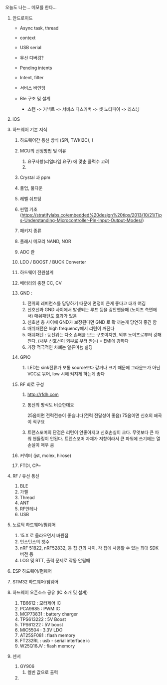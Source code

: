 오늘도 나는... 메모를 한다...



1. 안드로이드

   * Async task, thread
   * context
   * USB serial

   * 무선 디버깅?
   * Pending intents
   * Intent, filter
   * 서비스 바인딩
   * Ble 구조 및 설계
     * 스캔 -> 커넥트 -> 서비스 디스커버 -> 셋 노티파이 -> 리스닝

2. iOS



3. 하드웨어 기본 지식

   1. 하드웨어간 통신 방식 (SPI, TWI(I2C), )

   2. MCU의 선정방법 및 이유

      1. 요구사항(리얼타임 요구) 에 맞춘 클럭수 고려
      2.

   3. Crystal 과 ppm

   4. 풀업, 풀다운

   5. 레벨 쉬프팅

   6. 핀맵 기초 (<https://stratifylabs.co/embedded%20design%20tips/2013/10/21/Tips-Understanding-Microcontroller-Pin-Input-Output-Modes/>)

   7. 패키지 종류

   8. 플래시 메모리 NAND, NOR

   9. ADC 란

   10. LDO / BOOST / BUCK Converter

   11. 하드웨어 전원설계

   12. 배터리의 충전 CC, CV

   13. GND :

       1. 전위의 레퍼런스를 담당하기 때문에 면정이 큰게 좋다고 대개 여김
       2. 신호선과 GND 사이에서 발생되는 루프 등을 감안햇을때 (노이즈 측면에서) 매쉬패턴도 효과가 있음
       3. 신호선 층 사이에 GND가 보장된다면 GND 로 쫙 까는게 당연히 좋긴 함
       4. 매쉬패턴은 high frequency에서 리턴이 깨진다
       5. 매쉬패턴 : 등전위는 다소 손해를 보는 구조이지만, 외부 노이즈로부터 강해진다. (내부 신호선이 외부로 부터 받는) = EMI에 강하다
       6. 가장 적극적인 차폐는 알류미늄 쉴딩

   14. GPIO

       1. LED는 sink전류가 보통 source보다 같거나 크기 때문에 그라운드가 아닌 VCC로 묶어, low 시에 켜지게 하는게 좋다

   15. RF 회로 구성

       1. http://rfdh.com

       2. 통신의 방식도 비슷한데요

          25옴이면 전력전송이 좋습니다(전력 전달성이 좋음) 75옴이면 신호의 왜곡이 적구요

       3. 트랜스포머의 단점은 리턴이 안좋아지고 신호손실이 크다. 무엇보다 큰 파워 핸들링이 안된다. 트랜스포머 자체가 저항이라서 큰 파워에 쓰기에는 열손실이 매우 큼

   16. 커넥터 (jst, molex, hirose)

   17. FTDI, CP~

4. RF / 유선 통신
   1. BLE
   2. 가젤
   3. Thread
   4. ANT
   5. RF안테나
   6. USB



4. 노르딕 하드웨어/펌웨어

   1. 15.X 로 올라오면서 바뀐점
   2. 인스턴스의 갯수
   3. nRF 51822, nRF52832, 등 칩 간의 차이. 각 칩에 사용할 수 있는 최대 SDK 버전 등
   4. LOG 및 RTT, 출력 문제로 작동 안될때

5. ESP 하드웨어/펌웨어

6. STM32 하드웨어/펌웨어



7. 하드웨어 오픈소스 공유 (IC 소개 및 설계)
   1. TB6612 : 모터제어 IC
   2. PCA9685 : PWM IC
   3. MCP73831 : battery charger
   4. TPS613222 : 5V Boost
   5. TPS61222 : 5V boost
   6. MIC5504 : 3.3V LDO
   7. AT25SF081 : flash memory
   8. FT232RL : usb - serial interface ic
   9. W25Q16JV : flash memory



8. 센서
   1. GY906
      1. 켈빈 값으로 출력
   2.
